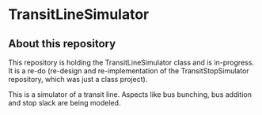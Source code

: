 # TransitLineSimulator

## About this repository
This repository is holding the TransitLineSimulator class and is in-progress. It is a re-do (re-design and re-implementation of the TransitStopSimulator repository, which was just a class project).

This is a simulator of a transit line. Aspects like bus bunching, bus addition and stop slack are being modeled.
